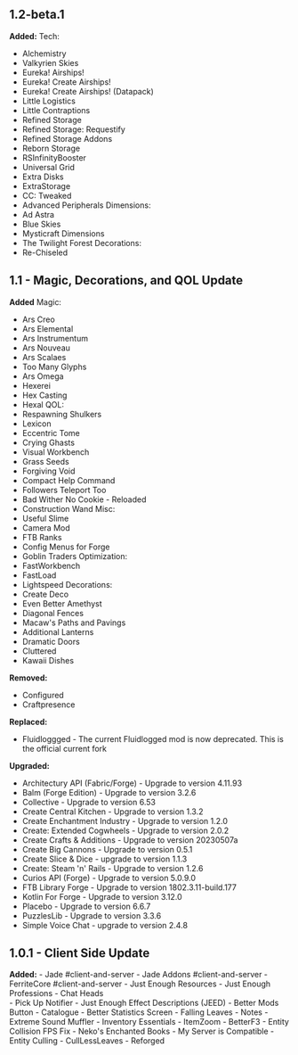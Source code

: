 ## 1.2-beta.1
**Added:**
Tech:
- Alchemistry
- Valkyrien Skies
- Eureka! Airships!
- Eureka! Create Airships!
- Eureka! Create Airships! (Datapack)
- Little Logistics
- Little Contraptions
- Refined Storage
- Refined Storage: Requestify
- Refined Storage Addons
- Reborn Storage
- RSInfinityBooster
- Universal Grid
- Extra Disks
- ExtraStorage
- CC: Tweaked
- Advanced Peripherals
Dimensions:
- Ad Astra
- Blue Skies
- Mysticraft Dimensions
- The Twilight Forest
Decorations:
- Re-Chiseled

## 1.1 - Magic, Decorations, and QOL Update
**Added**
Magic:
- Ars Creo
- Ars Elemental
- Ars Instrumentum
- Ars Nouveau
- Ars Scalaes
- Too Many Glyphs
- Ars Omega
- Hexerei
- Hex Casting
- Hexal
QOL:
- Respawning Shulkers
- Lexicon
- Eccentric Tome
- Crying Ghasts
- Visual Workbench
- Grass Seeds
- Forgiving Void
- Compact Help Command
- Followers Teleport Too
- Bad Wither No Cookie - Reloaded
- Construction Wand
Misc:
- Useful Slime
- Camera Mod
- FTB Ranks
- Config Menus for Forge
- Goblin Traders
Optimization:
- FastWorkbench
- FastLoad
- Lightspeed
Decorations:
- Create Deco
- Even Better Amethyst
- Diagonal Fences
- Macaw's Paths and Pavings
- Additional Lanterns
- Dramatic Doors
- Cluttered
- Kawaii Dishes

**Removed:**
- Configured
- Craftpresence

**Replaced:**
- Fluidloggged - The current Fluidlogged mod is now deprecated. This is the official current fork

**Upgraded:**
- Architectury API (Fabric/Forge) - Upgrade to version 4.11.93
- Balm (Forge Edition) - Upgrade to version 3.2.6
- Collective - Upgrade to version 6.53
- Create Central Kitchen - Upgrade to version 1.3.2
- Create Enchantment Industry - Upgrade to version 1.2.0
- Create: Extended Cogwheels - Upgrade to version 2.0.2 
- Create Crafts & Additions - Upgrade to version 20230507a
- Create Big Cannons - Upgrade to version 0.5.1
- Create Slice & Dice - upgrade to version 1.1.3
- Create: Steam 'n' Rails - Upgrade to version 1.2.6
- Curios API (Forge) - Upgrade to version 5.0.9.0
- FTB Library Forge - Upgrade to version 1802.3.11-build.177
- Kotlin For Forge - Upgrade to version 3.12.0
- Placebo - Upgrade to version 6.6.7
- PuzzlesLib - Upgrade to version 3.3.6
- Simple Voice Chat - upgrade to version 2.4.8

## 1.0.1 - Client Side Update
**Added:**
	- Jade #client-and-server 
	- Jade Addons #client-and-server 
	- FerriteCore #client-and-server 
	- Just Enough Resources 
	- Just Enough Professions 
	- Chat Heads  
	- Pick Up Notifier 
	- Just Enough Effect Descriptions (JEED) 
	- Better Mods Button 
	- Catalogue 
	- Better Statistics Screen 
	- Falling Leaves 
	- Notes 
	- Extreme Sound Muffler 
	- Inventory Essentials 
	- ItemZoom 
	- BetterF3 
	- Entity Collision FPS Fix 
	- Neko's Enchanted Books 
	- My Server is Compatible
	- Entity Culling
	- CullLessLeaves - Reforged